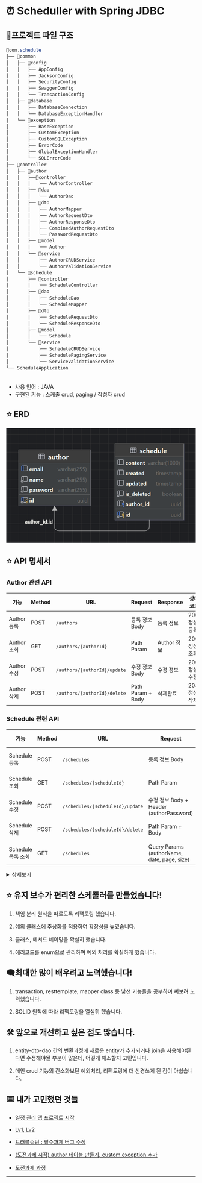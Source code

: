 # ⏰ Scheduller with Spring JDBC

## 📜프로젝트 파일 구조
```java
📁com.schedule
├── 📁common
│   ├── 📁config
│   │   ├── AppConfig
│   │   ├── JacksonConfig
│   │   ├── SecurityConfig
│   │   ├── SwaggerConfig
│   │   └── TransactionConfig
│   ├── 📁database
│   │   ├── DatabaseConnection
│   │   └── DatabaseExceptionHandler
│   └── 📁exception
│       ├── BaseException
│       ├── CustomException
│       ├── CustomSQLException
│       ├── ErrorCode
│       ├── GlobalExceptionHandler
│       └── SQLErrorCode
├── 📁controller
│   ├── 📁author
│   │   ├──📁controller
│   │   │   └── AuthorController
│   │   ├── 📁dao
│   │   │   └── AuthorDao
│   │   ├── 📁dto
│   │   │   ├── AuthorMapper
│   │   │   ├── AuthorRequestDto
│   │   │   ├── AuthorResponseDto
│   │   │   ├── CombinedAuthorRequestDto
│   │   │   └── PasswordRequestDto
│   │   ├── 📁model
│   │   │   └── Author
│   │   └── 📁service
│   │       ├── AuthorCRUDService
│   │       └── AuthorValidationService
│   └── 📁schedule
│       ├── 📁controller
│       │   └── ScheduleController
│       ├── 📁dao
│       │   ├── ScheduleDao
│       │   └── ScheduleMapper
│       ├── 📁dto
│       │   ├── ScheduleRequestDto
│       │   └── ScheduleResponseDto
│       ├── 📁model
│       │   └── Schedule
│       └── 📁service
│           ├── ScheduleCRUDService
│           ├── SchedulePagingService
│           └── ServiceValidationService
└── ScheduleApplication



```
- 사용 언어 : JAVA
- 구현된 기능 : 스케줄 crud, paging / 작성자 crud

## ⭐ ERD
![img.png](img.png)

## ⭐ API 명세서


### Author 관련 API

| 기능      | Method | URL                          | Request       | Response     | 상태코드      |
|-----------|--------|------------------------------|---------------|--------------|-----------|
| Author 등록 | POST   | `/authors`                  | 등록 정보 Body | 등록 정보    | 200: 정상등록 |
| Author 조회 | GET    | `/authors/{authorId}`       | Path Param    | Author 정보  | 200: 정상조회 |
| Author 수정 | POST   | `/authors/{authorId}/update`| 수정 정보 Body | 수정 정보    | 200: 정상수정 |
| Author 삭제 | POST   | `/authors/{authorId}/delete`| Path Param + Body | 삭제완료   | 204: 정상삭제 |

### Schedule 관련 API

| 기능      | Method | URL                          | Request       | Response    | 상태코드      |
|-----------|--------|------------------------------|---------------|-------------|-----------|
| Schedule 등록 | POST   | `/schedules`               | 등록 정보 Body | 등록된 정보      | 200: 정상등록 |
| Schedule 조회 | GET    | `/schedules/{scheduleId}`  | Path Param    | Schedule 정보 | 200: 정상조회 |
| Schedule 수정 | POST   | `/schedules/{scheduleId}/update`| 수정 정보 Body + Header (authorPassword) | 수정된 정보      | 200: 정상수정 |
| Schedule 삭제 | POST   | `/schedules/{scheduleId}/delete`| Path Param + Body | 삭제완료        | 204: 정상삭제 |
| Schedule 목록 조회 | GET    | `/schedules`            | Query Params (authorName, date, page, size) | Schedule 목록 | 200: 정상조회 |

<details><summary>상세보기
</summary>

## Author 관련 API

### 1. Author 등록
- **Method:** POST
- **URL:** `/authors`
- **Request Body:**
  ```json
  {
    "name": "string",
    "email": "string",
    "password": "string"
  }
  ```
- **Response:**
  - **Status Code:** 200 OK
  - **Response Body:**
    ```json
    {
      "id": "UUID",
      "name": "string",
      "email": "string"
    }
    ```

### 2. Author 조회
- **Method:** GET
- **URL:** `/authors/{authorId}`
- **Path Parameters:**
  - `authorId` (string, required): Author의 UUID.
- **Response:**
  - **Status Code:** 200 OK
  - **Response Body:**
    ```json
    {
      "id": "UUID",
      "name": "string",
      "email": "string"
    }
    ```

### 3. Author 수정
- **Method:** POST
- **URL:** `/authors/{authorId}/update`
- **Path Parameters:**
  - `authorId` (string, required): Author의 UUID.
- **Request Body:**
  ```json
  {
    "name": "string",
    "email": "string",
    "password": "string"
  },
  {
    "password": "string"
  }
  ```
- **Response:**
  - **Status Code:** 200 OK
  - **Response Body:**
    ```json
    {
      "id": "UUID",
      "name": "string",
      "email": "string"
    }
    ```

### 4. Author 삭제
- **Method:** POST
- **URL:** `/authors/{authorId}/delete`
- **Path Parameters:**
  - `authorId` (string, required): Author의 UUID.
- **Request Body:**
  ```json
  {
    "password": "string"
  }
  ```
- **Response:**
  - **Status Code:** 204 No Content

---

## Schedule 관련 API

### 1. Schedule 등록
- **Method:** POST
- **URL:** `/schedules`
- **Request Body:**
  ```json
  {
    "authorId": "UUID",
    "content": "string"
  }
  ```
- **Response:**
  - **Status Code:** 200 OK
  - **Response Body:**
    ```json
    {
      "scheduleId": "UUID",
      "authorId": "UUID",
      "content": "string",
      "created": "2024-12-09T12:00:00Z",
      "updated": "2024-12-09T12:00:00Z"
    }
    ```

### 2. Schedule 조회
- **Method:** GET
- **URL:** `/schedules/{scheduleId}`
- **Path Parameters:**
  - `scheduleId` (string, required): Schedule의 UUID.
- **Response:**
  - **Status Code:** 200 OK
  - **Response Body:**
    ```json
    {
      "scheduleId": "UUID",
      "authorId": "UUID",
      "content": "string",
      "created": "2024-12-09T12:00:00Z",
      "updated": "2024-12-09T12:00:00Z"
    }
    ```

### 3. Schedule 수정
- **Method:** POST
- **URL:** `/schedules/{scheduleId}/update`
- **Path Parameters:**
  - `scheduleId` (string, required): Schedule의 UUID.
- **Request Headers:**
  - `authorPassword` (string, required): Author의 패스워드.
- **Request Body:**
  ```json
  {
    "content": "string"
  }
  ```
- **Response:**
  - **Status Code:** 200 OK
  - **Response Body:**
    ```json
    {
      "scheduleId": "UUID",
      "authorId": "UUID",
      "content": "string",
      "created": "2024-12-09T12:00:00Z",
      "updated": "2024-12-09T12:00:00Z"
    }
    ```

### 4. Schedule 삭제
- **Method:** POST
- **URL:** `/schedules/{scheduleId}/delete`
- **Path Parameters:**
  - `scheduleId` (string, required): Schedule의 UUID.
- **Request Body:**
  ```json
  {
    "password": "string"
  }
  ```
- **Response:**
  - **Status Code:** 204 No Content

### 5. Schedule 목록 조회
- **Method:** GET
- **URL:** `/schedules`
- **Query Parameters:**
  - `authorName` (string, optional): Author 이름.
  - `date` (string, optional): 특정 날짜 (YYYY-MM-DD).
  - `page` (integer, required): 페이지 번호.
  - `size` (integer, required): 한 페이지에 표시할 Schedule 개수.
- **Response:**
  - **Status Code:** 200 OK
  - **Response Body:**
    ```json
    [
      {
        "scheduleId": "UUID",
        "authorId": "UUID",
        "content": "string",
        "created": "2024-12-09T12:00:00Z",
        "updated": "2024-12-09T12:00:00Z"
      }
    ]
    ```


</details>


## ⭐ 유지 보수가 편리한 스케줄러를 만들었습니다!
1. 책임 분리 원칙을 따르도록 리팩토링 했습니다.

2. 예외 클래스에 추상화를 적용하여 확장성을 높였습니다.

3. 클래스, 메서드 네이밍을 확실히 했습니다.

4. 에러코드를 enum으로 관리하며 예외 처리를 확실하게 했습니다.


## 🗨️최대한 많이 배우려고 노력했습니다!
1. transaction, resttemplate, mapper class 등 낯선 기능들을 공부하며 써보려 노력했습니다.

2. SOLID 원칙에 따라 리팩토링을 열심히 했습니다.



## 🛠 앞으로 개선하고 싶은 점도 많습니다.

1. entity-dto-dao 간의 변환과정에 새로운 entity가 추가되거나 join을 사용해야된다면 수정해야될 부분이 많은데, 어떻게 해소할지 고민입니다.

2. 메인 crud 기능의 간소화보단 예외처리, 리팩토링에 더 신경쓰게 된 점이 아쉽습니다.



## ⌨️ 내가 고민했던 것들

- [
  일정 관리 앱 프로젝트 시작](https://roqkfchqh.tistory.com/93)
- [
  Lv1, Lv2](https://roqkfchqh.tistory.com/94)

- [
  트러블슈팅 : 필수과제 버그 수정](https://roqkfchqh.tistory.com/96)

- [
  (도전과제 시작) author 테이블 만들기, custom exception 추가](https://roqkfchqh.tistory.com/97)

- [
  도전과제 과정](https://roqkfchqh.tistory.com/101)
****